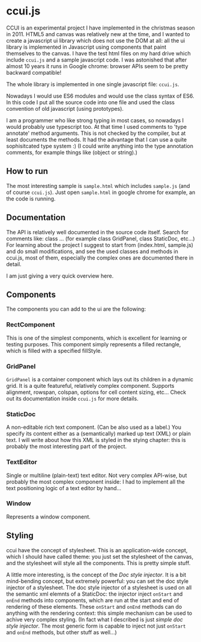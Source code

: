 # ccui.js

CCUI is an experimental project I have implemented in the christmas season in 2011.
HTML5 and canvas was relatively new at the time, and I wanted to create a javascript ui library which does not use the DOM at all: all the ui library is implemented in Javascript using components that paint themselves to the canvas.
I have the test html files on my hard drive which include `ccui.js` and a sample javascript code. I was astonished that after almost 10 years it runs in Google chrome: browser APIs seem to be pretty backward compatible!

The whole library is implemented in one single javascript file: `ccui.js`.

Nowadays I would use ES6 modules and would use the class syntax of ES6. In this code I put all the source code into one file and used the class convention of old javascript (using prototypes).

I am a programmer who like strong typing in most cases, so nowadays I would probably use typescript too. At that time I used comments to 'type annotate' method arguments. This is not checked by the compiler, but at least documents the methods. It had the advantage that I can use a quite sophisitcated type system :) (I could write anything into the type annotation comments, for example things like (object or string).)

## How to run

The most interesting sample is `sample.html` which includes `sample.js` (and of course `ccui.js`). Just open `sample.html` in google chrome for example, an the code is running.

## Documentation

The API is relatively well documented in the source code itself. Search for comments like: class ... (for example class GridPanel, class StaticDoc, etc...) For learning about the project I suggest to start from (index.html, sample.js) and do small modifications, and see the used classes and methods in ccui.js, most of them, especially the complex ones are documented there in detail. 

I am just giving a very quick overview here.

## Components

The components you can add to the ui are the following:

### RectComponent

This is one of the simplest components, which is excellent for learning or testing purposes.
This component simply represents a filled rectangle, which is filled with a specified fillStyle.

### GridPanel

`GridPanel` is a container component which lays out its children in a dynamic grid.
It is a quite featureful, relatively complex component. Supports alignment, rowspan, colspan, options for cell content sizing, etc... Check out its documentation inside `ccui.js` for more details.

### StaticDoc

A non-editable rich text component. (Can be also used as a label.)
You specify its content either as a (semantically) marked up text (XML) or plain text. I will write about how this XML is styled in the stying chapter: this is probably the most interesting part of the project.

### TextEditor

Single or multiline (plain-text) text editor. Not very complex API-wise, but probably the most complex component inside: I had to implement all the text positioning logic of a text editor by hand...

### Window

Represents a window component.

## Styling

ccui have the concept of stylesheet. This is an application-wide concept, which I should have called theme: you just set the stylesheet of the canvas, and the stylesheet will style all the components. This is pretty simple stuff.

A little more interesting, is the concept of the *Doc style injector*. It is a bit mind-bending concept, but extremely powerful: you can set the doc style injector of a stylesheet. The doc style injector of a stylesheet is used on all the semantic xml elemnts of a StaticDoc: the injector inject `onStart` and `onEnd` methods into components, which are run at the start and end of rendering of these elements. These `onStart` and `onEnd` methods can do anything with the rendering context: this simple mechanism can be used to achive very complex styling. (In fact what I described is just *simple doc style injector*. The most generic form is capable to inject not just `onStart` and `onEnd` methods, but other stuff as well...)
